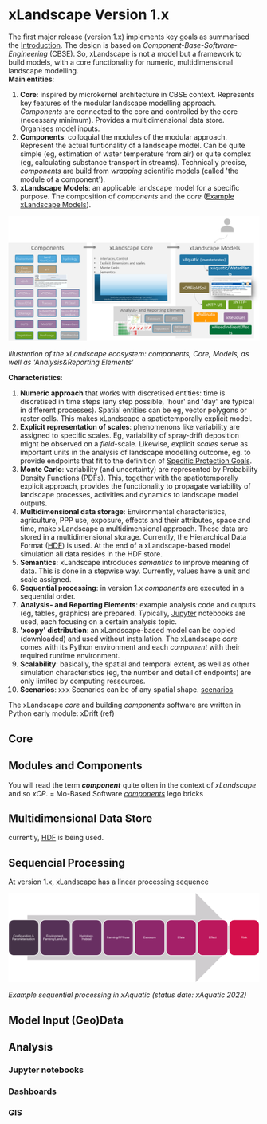 # xLandscape Version 1.x

The first major release (version 1.x) implements key goals as summarised the [Introduction](../xLandscape/xLandscape-intro.md#today---we-need-an-applicable-product). The design is based on *Component-Base-Software-Engineering* (CBSE). So, xLandscape is not a model but a framework to build models, with a core functionality for numeric, multidimensional landscape modelling.  
**Main entities**:

1. **Core**: inspired by microkernel architecture in CBSE context. Represents key features of the modular landscape modelling approach. *Components* are connected to the core and controlled by the core (necessary minimum). Provides a multidimensional data store. Organises model inputs.
1. **Components**: colloquial the modules of the modular approach. Represent the actual funtionality of a landscape model. Can be quite simple (eg, estimation of water temperature from air) or quite complex (eg, calculating substance transport in streams). Technically precise, *components* are build from *wrapping* scientific models (called 'the module of a component').
1. **xLandscape Models**: an applicable landscape model for a specific purpose. The composition of *components* and the *core* ([Example xLandscape Models](../xLandscape/xLandscape-models.md)). 

<img src="../img/xLandscape - moduls core models.png" alt="xLandscape - Modules, Core, Models" width="900"/>  

*Illustration of the xLandscape ecosystem: components, Core, Models, as well as 'Analysis&Reporting Elements'*  

**Characteristics**:

1. **Numeric approach** that works with discretised entities: time is discretised in time steps (any step possible, 'hour' and 'day' are typical in different processes). Spatial entities can be eg, vector polygons or raster cells. This makes xLandscape a spatiotemporally explicit model.
1. **Explicit representation of scales**: phenomenons like variability are assigned to specific scales. Eg, variability of spray-drift deposition might be observed on a *field*-scale. Likewise, explicit *scales* serve as important units in the analysis of landscape modelling outcome, eg. to provide endpoints that fit to the definition of [Specific Protection Goals](https://www.efsa.europa.eu/en/efsajournal/pub/1821).
1. **Monte Carlo**: variability (and uncertainty) are represented by Probability Density Functions (PDFs). This, together with the spatiotemporally explicit approach, provides the functionality to propagate variability of landscape processes, activities and dynamics to landscape model outputs.  
1. **Multidimensional data storage**: Environmental characteristics, agriculture, PPP use, exposure, effects and their attributes, space and time, make xLandscape a multidimensional approach. These data are stored in a  multidimensional storage. Currently, the Hierarchical Data Format ([HDF](https://www.hdfgroup.org/)) is used. At the end of a xLandscape-based model simulation all data resides in the HDF store.
1. **Semantics**: xLandscape introduces *semantics* to improve meaning of data. This is done in a stepwise way. Currently, values have a unit and scale assigned.
1. **Sequential processing**: in version 1.x *components* are executed in a sequential order.
1. **Analysis- and Reporting Elements**: example analysis code and outputs (eg, tables, graphics) are prepared. Typically, [Jupyter](https://jupyter.org/) notebooks are used, each focusing on a certain analysis topic.
1. **'xcopy' distribution**: an xLandscape-based model can be copied (downloaded) and used without installation. The xLandscape *core* comes with its Python environment and each *component* with their required runtime environment.
1. **Scalability**: basically, the spatial and temporal extent, as well as other simulation characteristics (eg, the number and detail of endpoints) are only limited by computing ressources. 
1. **Scenarios**: xxx Scenarios can be of any spatial shape.  [scenarios](../reference/glossary.md#scenario)

The xLandscape *core* and building *components* software are written in Python
early module: xDrift (ref)  


## Core


## Modules and Components

You will read the term ***component*** quite often in the context of *xLandscape* and so *xCP*.  = Mo-Based Software
[*components*](#modules-and-components) 
lego bricks

## Multidimensional Data Store

currently, [HDF](xLandscape/xLandscape-intro.md#multidimensional-data-store) is being used.  

## Sequencial Processing

At version 1.x, xLandscape has a linear processing sequence

<img src="../img/xAquatic linear processing sequence.png" alt="xAquatic" width="900"/>  


*Example sequential processing in xAquatic (status date: xAquatic 2022)*

## Model Input (Geo)Data

## Analysis

### Jupyter notebooks

### Dashboards

### GIS

